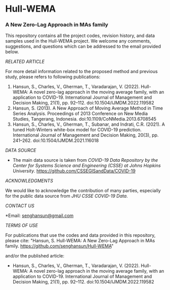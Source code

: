 # Hull-WEMA

### A New Zero-Lag Approach in MAs family

This repository contains all the project codes, revision history, and data samples used in the Hull-WEMA project.
We welcome any comments, suggestions, and questions which can be addressed to the email provided below.

*RELATED ARTICLE*

For more detail information related to the proposed method and previous study, please refers to following publications:
1. Hansun, S., Charles, V., Gherman, T., Varadarajan, V. (2022). Hull-WEMA: A novel zero-lag approach in the moving average family, with an application to COVID-19. International Journal of Management and Decision Making, 21(1), pp. 92–112. doi:10.1504/IJMDM.2022.119582
2. Hansun, S. (2013). A New Approach of Moving Average Method in Time Series Analysis. Proceedings of 2013 Conference on New Media Studies, Tangerang, Indonesia. doi:10.1109/CoNMedia.2013.6708545
3. Hansun, S., Charles, V., Gherman, T., Subanar, and Indrati, C.R. (2021). A tuned Holt-Winters white-box model for COVID-19 prediction. International Journal of Management and Decision Making, 20(3), pp. 241–262. doi:10.1504/IJMDM.2021.116018

*DATA SOURCE*
* The main data source is taken from *COVID-19 Data Repository by the Center for Systems Science and Engineering (CSSE) at Johns Hopkins University*. https://github.com/CSSEGISandData/COVID-19

*ACKNOWLEDGMENTS*

We would like to acknowledge the contribution of many parties, especially for the public data source from *JHU CSSE COVID-19 Data*.

*CONTACT US*

*Email: senghansun@gmail.com

*TERMS OF USE*

For publications that use the codes and data provided in this repository, please cite: "Hansun, S. Hull-WEMA: A New Zero-Lag Approach in MAs family. https://github.com/senghansun/Hull-WEMA"

and/or the published article:

* Hansun, S., Charles, V., Gherman, T., Varadarajan, V. (2022). Hull-WEMA: A novel zero-lag approach in the moving average family, with an application to COVID-19. International Journal of Management and Decision Making, 21(1), pp. 92–112. doi:10.1504/IJMDM.2022.119582
